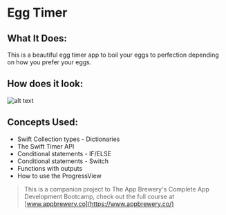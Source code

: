 # Egg Timer


## What It Does:

This is a beautiful egg timer app to boil your eggs to perfection depending on how you prefer your eggs. 

## How does it look:
![alt text](https://github.com/Azmal16/iOS-Development-Basics/tree/main/EggTimer-iOS13 "EggTimer UI Demo")

## Concepts Used:

* Swift Collection types - Dictionaries
* The Swift Timer API
* Conditional statements - IF/ELSE
* Conditional statements - Switch
* Functions with outputs
* How to use the ProgressView



>This is a companion project to The App Brewery's Complete App Development Bootcamp, check out the full course at [www.appbrewery.co](https://www.appbrewery.co/)


